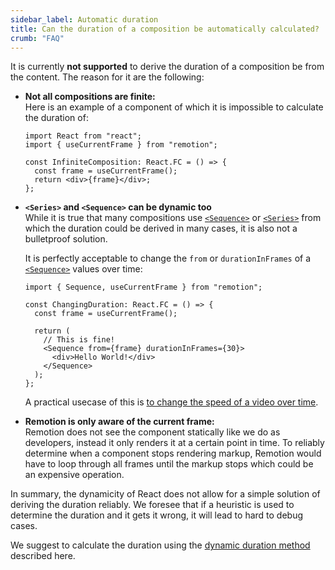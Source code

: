 ```yaml
---
sidebar_label: Automatic duration
title: Can the duration of a composition be automatically calculated?
crumb: "FAQ"
---
```


It is currently **not supported** to derive the duration of a composition be from the content. The reason for it are the following:

- **Not all compositions are finite:**  
  Here is an example of a component of which it is impossible to calculate the duration of:

  ```tsx twoslash title="InfiniteComposition.tsx"
  import React from "react";
  import { useCurrentFrame } from "remotion";

  const InfiniteComposition: React.FC = () => {
    const frame = useCurrentFrame();
    return <div>{frame}</div>;
  };
  ```

- **`<Series>` and `<Sequence>` can be dynamic too**  
  While it is true that many compositions use [`<Sequence>`](/docs/sequence) or [`<Series>`](/docs/series) from which the duration could be derived in many cases, it is also not a bulletproof solution.

  It is perfectly acceptable to change the `from` or `durationInFrames` of a [`<Sequence>`](/docs/sequence) values over time:

  ```tsx twoslash title="ChangingDuration.tsx"
  import { Sequence, useCurrentFrame } from "remotion";

  const ChangingDuration: React.FC = () => {
    const frame = useCurrentFrame();

    return (
      // This is fine!
      <Sequence from={frame} durationInFrames={30}>
        <div>Hello World!</div>
      </Sequence>
    );
  };
  ```

  A practical usecase of this is [to change the speed of a video over time](/docs/miscellaneous/snippets/accelerated-video).

- **Remotion is only aware of the current frame:**  
  Remotion does not see the component statically like we do as developers, instead it only renders it at a certain point in time. To reliably determine when a component stops rendering markup, Remotion would have to loop through all frames until the markup stops which could be an expensive operation.

In summary, the dynamicity of React does not allow for a simple solution of deriving the duration reliably. We foresee that if a heuristic is used to determine the duration and it gets it wrong, it will lead to hard to debug cases.

We suggest to calculate the duration using the [dynamic duration method](/docs/dynamic-metadata) described here.
